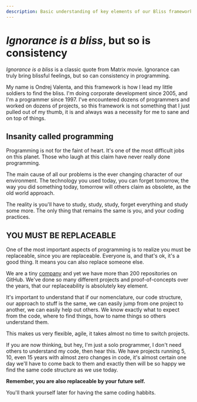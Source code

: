 ```yaml
---
description: Basic understanding of key elements of our Bliss framework. 
---
```


# _Ignorance is a bliss_, but so is consistency

_Ignorance is a bliss_ is a classic quote from Matrix movie. Ignorance can truly bring blissful feelings, but so can consistency in programming.

My name is Ondrej Valenta, and this framework is how I lead my little soldiers to find the bliss.
I'm doing corporate development since 2005, and I'm a programmer since 1997. I've encountered dozens of programmers and worked on dozens of projects, so this framework is not something that I just pulled out of my thumb, it is and always was a necessity for me to sane and on top of things.

## Insanity called programming

Programming is not for the faint of heart. It's one of the most difficult jobs on this planet. Those who laugh at this claim have never really done programming.

The main cause of all our problems is the ever changing character of our environment. The technology you used today, you can forget tomorrow, the way you did something today, tomorrow will others claim as obsolete, as the old world approach.

The reality is you'll have to study, study, study, forget everything and study some more. The only thing that remains the same is you, and your coding practices.


## YOU MUST BE REPLACEABLE

One of the most important aspects of programming is to realize you must be replaceable, since you are replaceable. Everyone is, and that's ok, it's a good thing. It means you can also replace someone else.

We are a tiny [company](https://keenmate.com) and yet we have more than 200 repositories on GitHub. We've done so many different projects and proof-of-concepts over the years, that our replaceability is absolutely key element.

It's important to understand that if our nomenclature, our code structure, our approach to stuff is the same, we can easily jump from one project to another, we can easily help out others. We know exactly what to expect from the code, where to find things, how to name things so others understand them. 

This makes us very flexible, agile, it takes almost no time to switch projects.

If you are now thinking, but hey, I'm just a solo programmer, I don't need others to understand my code, then hear this. We have projects running 5, 10, even 15 years with almost zero changes in code, it's almost certain one day we'll have to come back to them and exactly then will be so happy we find the same code structure as we use today.

__Remember, you are also replaceable by your future self.__

You'll thank yourself later for having the same coding habbits.